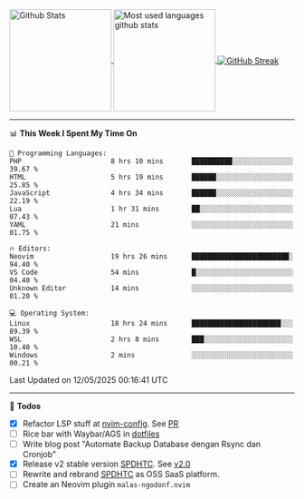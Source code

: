 <a href="https://github.com/anuraghazra/github-readme-stats">
  <img 
        height=180
        align="center" 
        src="https://github-readme-stats.vercel.app/api?username=rizkyilhampra&rank_icon=github&show_icons=true&theme=catppuccin_mocha&hide_border=true&include_all_commits=true&count_private=true&card_width=270" 
        alt="Github Stats" 
    />
</a>
<a href="https://github.com/anuraghazra/github-readme-stats">
  <img 
        height=180
        align="center" 
        src="https://github-readme-stats.vercel.app/api/top-langs/?username=rizkyilhampra&layout=compact&theme=catppuccin_mocha&hide_border=true&langs_count=8" 
        alt="Most used languages github stats" 
    />
</a>
<a href="https://git.io/streak-stats"><img src="https://streak-stats.demolab.com?user=rizkyilhampra&theme=catppuccin-mocha&hide_border=true" align="center" alt="GitHub Streak" /></a>

---

<!--START_SECTION:waka-->
📊 **This Week I Spent My Time On** 

```text
💬 Programming Languages: 
PHP                      8 hrs 10 mins       ██████████░░░░░░░░░░░░░░░   39.67 % 
HTML                     5 hrs 19 mins       ██████░░░░░░░░░░░░░░░░░░░   25.85 % 
JavaScript               4 hrs 34 mins       ██████░░░░░░░░░░░░░░░░░░░   22.19 % 
Lua                      1 hr 31 mins        ██░░░░░░░░░░░░░░░░░░░░░░░   07.43 % 
YAML                     21 mins             ░░░░░░░░░░░░░░░░░░░░░░░░░   01.75 % 

🔥 Editors: 
Neovim                   19 hrs 26 mins      ████████████████████████░   94.40 % 
VS Code                  54 mins             █░░░░░░░░░░░░░░░░░░░░░░░░   04.40 % 
Unknown Editor           14 mins             ░░░░░░░░░░░░░░░░░░░░░░░░░   01.20 % 

💻 Operating System: 
Linux                    18 hrs 24 mins      ██████████████████████░░░   89.39 % 
WSL                      2 hrs 8 mins        ███░░░░░░░░░░░░░░░░░░░░░░   10.40 % 
Windows                  2 mins              ░░░░░░░░░░░░░░░░░░░░░░░░░   00.21 % 
```


 Last Updated on 12/05/2025 00:16:41 UTC
<!--END_SECTION:waka-->

---

📒 **Todos**
<br>
- [x] Refactor LSP stuff at [nvim-config](https://github.com/rizkyilhampra/nvim-config). See [PR](https://github.com/rizkyilhampra/nvim-config/pull/9)
- [ ] Rice bar with Waybar/AGS in [dotfiles](https://github.com/rizkyilhampra/dotfiles)
- [ ] Write blog post "Automate Backup Database dengan Rsync dan Cronjob"
- [x] Release v2 stable version [SPDHTC](https://github.com/rizkyilhampra/spdhtc). See [v2.0](https://github.com/rizkyilhampra/spdhtc/releases/tag/v2.0)
- [ ] Rewrite and rebrand [SPDHTC](https://github.com/rizkyilhampra/spdhtc) as OSS SaaS platform.
- [ ] Create an Neovim plugin `malas-ngodonf.nvim`
